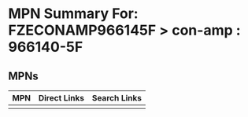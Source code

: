 



# MPN Summary For: FZECONAMP966145F > con-amp : 966140-5F

## MPNs
  

|MPN|Direct Links|Search Links|
| :--- | :--- | :--- |
||||
